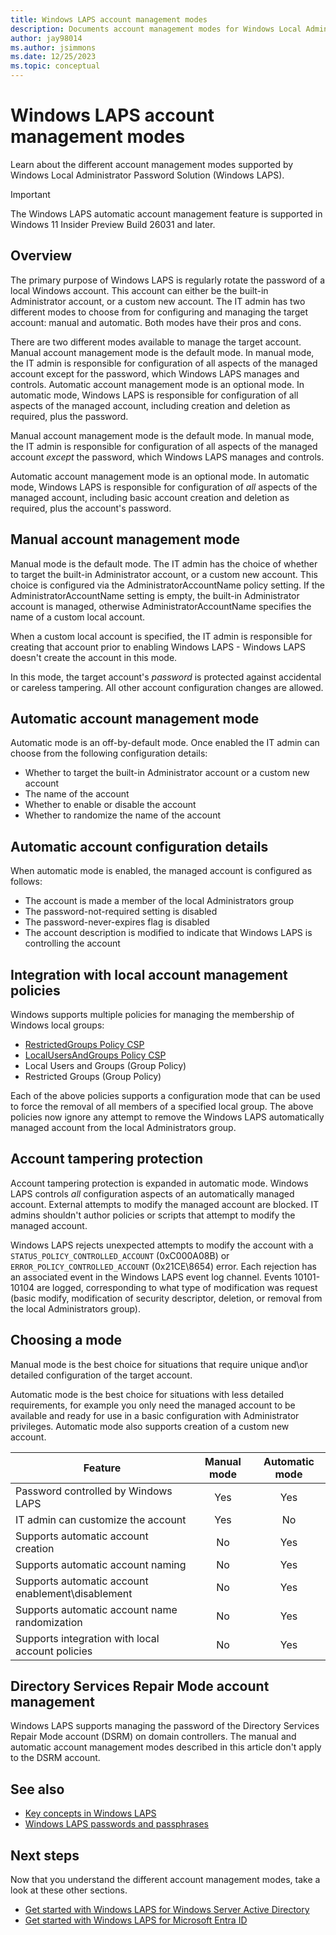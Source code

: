 ```yaml
---
title: Windows LAPS account management modes
description: Documents account management modes for Windows Local Administrator Password Solution (Windows LAPS).
author: jay98014
ms.author: jsimmons
ms.date: 12/25/2023
ms.topic: conceptual
---
```


# Windows LAPS account management modes

Learn about the different account management modes supported by Windows Local Administrator Password Solution (Windows LAPS).

> [!IMPORTANT]
> The Windows LAPS automatic account management feature is supported in Windows 11 Insider Preview Build 26031 and later.

## Overview

The primary purpose of Windows LAPS is regularly rotate the password of a local Windows account. This account can either be the built-in Administrator account, or a custom new account. The IT admin has two different modes to choose from for configuring and managing the target account: manual and automatic. Both modes have their pros and cons.

There are two different modes available to manage the target account. Manual account management mode is the default mode. In manual mode, the IT admin is responsible for configuration of all aspects of the managed account except for the password, which Windows LAPS manages and controls. Automatic account management mode is an optional mode. In automatic mode, Windows LAPS is responsible for configuration of all aspects of the managed account, including creation and deletion as required, plus the password.

Manual account management mode is the default mode. In manual mode, the IT admin is responsible for configuration of all aspects of the managed account *except* the password, which Windows LAPS manages and controls.

Automatic account management mode is an optional mode. In automatic mode, Windows LAPS is responsible for configuration of *all* aspects of the managed account, including basic account creation and deletion as required, plus the account's password.

## Manual account management mode

Manual mode is the default mode. The IT admin has the choice of whether to target the built-in Administrator account, or a custom new account. This choice is configured via the AdministratorAccountName policy setting. If the AdministratorAccountName setting is empty, the built-in Administrator account is managed, otherwise AdministratorAccountName specifies the name of a custom local account.

When a custom local account is specified, the IT admin is responsible for creating that account prior to enabling Windows LAPS - Windows LAPS doesn't create the account in this mode.

In this mode, the target account's *password* is protected against accidental or careless tampering. All other account configuration changes are allowed.

## Automatic account management mode

Automatic mode is an off-by-default mode. Once enabled the IT admin can choose from the following configuration details:

- Whether to target the built-in Administrator account or a custom new account
- The name of the account
- Whether to enable or disable the account
- Whether to randomize the name of the account

## Automatic account configuration details

When automatic mode is enabled, the managed account is configured as follows:

- The account is made a member of the local Administrators group
- The password-not-required setting is disabled
- The password-never-expires flag is disabled
- The account description is modified to indicate that Windows LAPS is controlling the account

## Integration with local account management policies

Windows supports multiple policies for managing the membership of Windows local groups:

- [RestrictedGroups Policy CSP](/windows/client-management/mdm/policy-csp-restrictedgroups)
- [LocalUsersAndGroups Policy CSP](/windows/client-management/mdm/policy-csp-localusersandgroups)
- Local Users and Groups (Group Policy)
- Restricted Groups (Group Policy)

Each of the above policies supports a configuration mode that can be used to force the removal of all members of a specified local group. The above policies now ignore any attempt to remove the Windows LAPS automatically managed account from the local Administrators group.

## Account tampering protection

Account tampering protection is expanded in automatic mode. Windows LAPS controls *all* configuration aspects of an automatically managed account. External attempts to modify the managed account are blocked. IT admins shouldn't author policies or scripts that attempt to modify the managed account.

Windows LAPS rejects unexpected attempts to modify the account with a `STATUS_POLICY_CONTROLLED_ACCOUNT` (0xC000A08B) or `ERROR_POLICY_CONTROLLED_ACCOUNT` (0x21CE\8654) error. Each rejection has an associated event in the Windows LAPS event log channel. Events 10101-10104 are logged, corresponding to what type of modification was request (basic modify, modification of security descriptor, deletion, or removal from the local Administrators group).

## Choosing a mode

Manual mode is the best choice for situations that require unique and\or detailed configuration of the target account.

Automatic mode is the best choice for situations with less detailed requirements, for example you only need the managed account to be available and ready for use in a basic configuration with Administrator privileges. Automatic mode also supports creation of a custom new account.

|Feature|Manual mode|Automatic mode|
|---|:---:|:---:|
|Password controlled by Windows LAPS|Yes|Yes|
|IT admin can customize the account|Yes|No|
|Supports automatic account creation|No|Yes|
|Supports automatic account naming|No|Yes|
|Supports automatic account enablement\disablement|No|Yes|
|Supports automatic account name randomization|No|Yes|
|Supports integration with local account policies|No|Yes|

## Directory Services Repair Mode account management

Windows LAPS supports managing the password of the Directory Services Repair Mode account (DSRM) on domain controllers. The manual and automatic account management modes described in this article don't apply to the DSRM account.

## See also

- [Key concepts in Windows LAPS](laps-concepts-overview.md)
- [Windows LAPS passwords and passphrases](laps-concepts-passwords-passphrases.md)

## Next steps

Now that you understand the different account management modes, take a look at these other sections.

- [Get started with Windows LAPS for Windows Server Active Directory](laps-scenarios-windows-server-active-directory.md)
- [Get started with Windows LAPS for Microsoft Entra ID](laps-scenarios-azure-active-directory.md)
